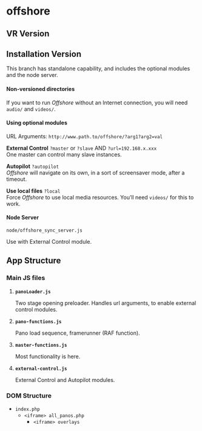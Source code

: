 # offshore


## VR Version



## Installation Version

This branch has standalone capability, and includes the optional modules and the node server.

#### Non-versioned directories

If you want to run *Offshore* without an Internet connection, you will need `audio/` and `videos/`.

#### Using optional modules

URL Arguments: `http://www.path.to/offshore/?arg1?arg2=val`

**External Control** `?master` or `?slave` AND `?url=192.168.x.xxx`  
One master can control many slave instances.

**Autopilot** `?autopilot`  
*Offshore* will navigate on its own, in a sort of screensaver mode, after a timeout.

**Use local files** `?local`  
Force *Offshore* to use local media resources. You’ll need `videos/` for this to work.


#### Node Server

`node/offshore_sync_server.js`

Use with External Control module.



## App Structure


### Main JS files

1. **`panoLoader.js`** 

	Two stage opening preloader.
	Handles url arguments, to enable external control modules.

2. **`pano-functions.js`**  
	
	Pano load sequence, framerunner (RAF function).

3. **`master-functions.js`**
	
	Most functionality is here.

4. **`external-control.js`**  

	External Control and Autopilot modules.



### DOM Structure

* `index.php`
	* `<iframe> all_panos.php`
		* `<iframe> overlays`
		
		